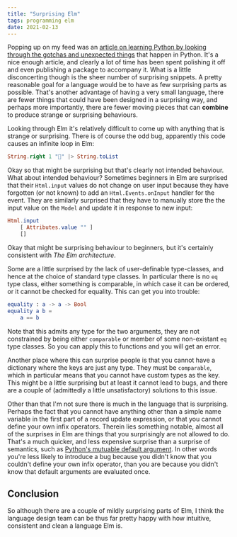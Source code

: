 ```yaml
---
title: "Surprising Elm"
tags: programming elm 
date: 2021-02-13
---
```


Popping up on my feed was an [article on learning Python by looking through the gotchas and unexpected things](https://github.com/satwikkansal/wtfpython) that happen in Python. It's a nice enough article, and clearly a lot of time has been spent polishing it off and even publishing a package to accompany it. What is a little disconcerting though is the sheer number of surprising snippets. A pretty reasonable goal for a language would be to have as few surprising parts as possible. That's another advantage of having a very small language, there are fewer things that could have been designed in a surprising way, and perhaps more importantly, there are fewer moving pieces that can **combine** to produce strange or surprising behaviours.

Looking through Elm it's relatively difficult to come up with anything that is strange or surprising. There is of course the odd bug, apparently this code causes an infinite loop in Elm:

```elm
String.right 1 "🙈" |> String.toList
```

Okay so that might be surprising but that's clearly not intended behaviour. What about intended behaviour? Sometimes beginners in Elm are surprised that their `Html.input` values do not change on user input because they have forgotten (or not known) to add an `Html.Events.onInput` handler for the event. They are similarly surprised that they have to manually store the the input value on the `Model` and update it in response to new input:

```elm
Html.input
    [ Attributes.value "" ]
    []
```

Okay that might be surprising behaviour to beginners, but it's certainly consistent with *The Elm architecture*.


Some are a little surprised by the lack of user-definable type-classes, and hence at the choice of standard type classes. In particular there is no `eq` type class, either something is comparable, in which case it can be ordered, or it cannot be checked for equality. This can get you into trouble:

```elm
equality : a -> a -> Bool
equality a b =
    a == b
```

Note that this admits any type for the two arguments, they are not constrained by being either `comparable` or member of some non-existant `eq` type classes. So you can apply this to functions and you will get an error.

Another place where this can surprise people is that you cannot have a dictionary where the keys are just any type. They must be `comparable`, which in particular means that you cannot have custom types as the key. This might be a little surprising but at least it cannot lead to bugs, and there are a couple of (admittedly a little unsatisfactory) solutions to this issue.

Other than that I'm not sure there is much in the language that is surprising. Perhaps the fact that you cannot have anything other than a simple name variable in the first part of a record update expression, or that you cannot define your own infix operators. Therein lies something notable, almost all of the surprises in Elm are things that you surprisingly are not allowed to do. That's a much quicker, and less expensive surprise than a surprise of semantics, such as [Python's mutuable default argument](https://github.com/satwikkansal/wtfpython#-beware-of-default-mutable-arguments). In other words you're less likely to introduce a bug because you didn't know that you couldn't define your own infix operator, than you are because you didn't know that default arguments are evaluated once.


## Conclusion

So although there are a couple of mildly surprising parts of Elm, I think the language design team can be thus far pretty happy with how intuitive, consistent and clean a language Elm is.
